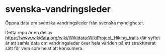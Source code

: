 # svenska-vandringsleder
Öppna data om svenska vandringsleder från svenska myndigheter.

Detta repo är en del av https://www.wikidata.org/wiki/Wikidata:WikiProject_Hiking_trails där syftet är att samla 
data om vandringsleder över hela världen på ett strukturerat sätt för vem som helst att konsumera.
